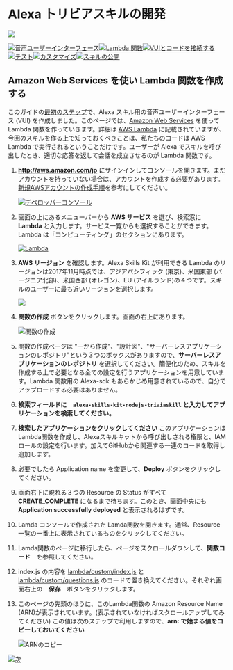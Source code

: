 # Alexa トリビアスキルの開発
<img src="https://m.media-amazon.com/images/G/01/mobile-apps/dex/alexa/alexa-skills-kit/tutorials/quiz-game/header._TTH_.png" />

[![音声ユーザーインターフェース](https://m.media-amazon.com/images/G/01/mobile-apps/dex/alexa/alexa-skills-kit/jp/tutorials/navigation/1-locked.png)](./1-voice-user-interface.md)[![Lambda 関数](https://m.media-amazon.com/images/G/01/mobile-apps/dex/alexa/alexa-skills-kit/jp/tutorials/navigation/2-on.png)](./2-lambda-function.md)[![VUIとコードを接続する](https://m.media-amazon.com/images/G/01/mobile-apps/dex/alexa/alexa-skills-kit/jp/tutorials/navigation/3-locked.png)](./3-connect-vui-to-code.md)[![テスト](https://m.media-amazon.com/images/G/01/mobile-apps/dex/alexa/alexa-skills-kit/jp/tutorials/navigation/4-locked.pn)](./4-testing.md)[![カスタマイズ](https://m.media-amazon.com/images/G/01/mobile-apps/dex/alexa/alexa-skills-kit/jp/tutorials/navigation/5-locked.png)](./5-customization.md)[![スキルの公開](https://m.media-amazon.com/images/G/01/mobile-apps/dex/alexa/alexa-skills-kit/jp/tutorials/navigation/6-locked.png)](./6-publication.md)

## Amazon Web Services を使い Lambda 関数を作成する

このガイドの[最初のステップ](./1-voice-user-interface.md)で、Alexa スキル用の音声ユーザーインターフェース (VUI) を作成しました。このページでは、[Amazon Web Services](http://aws.amazon.com/jp) を使って Lambda 関数を作っていきます。詳細は [AWS Lambda](http://aws.amazon.com/jp/lambda) に記載されていますが、今回のスキルを作る上で知っておくべきことは、私たちのコードは AWS Lambda で実行されるということだけです。ユーザーが Alexa でスキルを呼び出したとき、適切な応答を返して会話を成立させるのが Lambda 関数です。

1.  **http://aws.amazon.com/jp** にサインインしてコンソールを開きます。まだアカウントを持っていない場合は、アカウントを作成する必要があります。[新規AWSアカウントの作成手順](../set-up-aws.md)を参考にしてください。

	[![デベロッパーコンソール](https://m.media-amazon.com/images/G/01/mobile-apps/dex/alexa/alexa-skills-kit/jp/tutorials/trivia/2-1-sign-in-to-the-console.png)](https://console.aws.amazon.com/console/home)

2.  画面の上にあるメニューバーから **AWS サービス** を選び、検索窓に **Lambda** と入力します。サービス一覧からも選択することができます。Lambda は「コンピューティング」のセクションにあります。

	[![Lambda](https://m.media-amazon.com/images/G/01/mobile-apps/dex/alexa/alexa-skills-kit/jp/tutorials/trivia/2-2-services-lambda.png)](https://console.aws.amazon.com/lambda/home)

3.  **AWS リージョン** を確認します。Alexa Skills Kit が利用できる Lambda のリージョンは2017年11月時点では、アジアパシフィック (東京)、米国東部 (バージニア北部)、米国西部 (オレゴン)、EU (アイルランド)の４つです。スキルのユーザーに最も近いリージョンを選択します。

    ![](https://m.media-amazon.com/images/G/01/mobile-apps/dex/alexa/alexa-skills-kit/jp/tutorials/trivia/2-3-check-region.png)

4.  **関数の作成** ボタンをクリックします。画面の右上にあります。

    ![関数の作成](https://m.media-amazon.com/images/G/01/mobile-apps/dex/alexa/alexa-skills-kit/jp/tutorials/trivia/2-4-create-a-lambda-function.png)

5.  関数の作成ページは "一から作成"、"設計図"、"サーバーレスアプリケーションのレポジトリ"という３つのボックスがありますので、**サーバーレスアプリケーションのレポジトリ** を選択してください。簡便化のため、スキルを作成する上で必要となる全ての設定を行うアプリケーションを用意しています。Lambda 関数用の Alexa-sdk もあらかじめ用意されているので、自分でアップロードする必要はありません。

6. **検索フィールドに　`alexa-skills-kit-nodejs-triviaskill` と入力してアプリケーションを検索してください。**  

7. **検索したアプリケーションをクリックしてください** このアプリケーションはLambda関数を作成し、Alexaスキルキットから呼び出しされる権限と、IAMロールの設定を行います。加えてGitHubから関連する一連のコードを取得し追加します。

8. 必要でしたら Application name を変更して、**Deploy** ボタンをクリックしてください。

9. 画面右下に現れる３つの Resource の Status がすべて **CREATE_COMPLETE** になるまで待ちます。このとき、画面中央にも **Application successfully deployed** と表示されるはずです。

10. Lamda コンソールで作成された Lamda関数を開きます。通常、Resource 一覧の一番上に表示されているものをクリックしてください。

11. Lamda関数のページに移行したら、ページをスクロールダウンして、**関数コード**　を参照してください。

12. index.js の内容を [lambda/custom/index.js](../lambda/custom/index.js) と [lambda/custom/questions.js](../lambda/custom/questions.js) のコードで置き換えてください。それぞれ画面右上の　**保存**　ボタンをクリックします。

13. このページの先頭のほうに、このLambda関数の Amazon Resource Name (ARN)が表示されています。(表示されていなければスクロールアップしてみてください) この値は次のステップで利用しますので、**arn: で始まる値をコピーしておいてください**

    ![ARNのコピー](https://m.media-amazon.com/images/G/01/mobile-apps/dex/alexa/alexa-skills-kit/jp/tutorials/trivia/2-12-copy-ARN._NEW_.png)

[![次](https://m.media-amazon.com/images/G/01/mobile-apps/dex/alexa/alexa-skills-kit/jp/tutorials/general/buttons/button_next_connect_vui_to_code.png)](./3-connect-vui-to-code.md)
